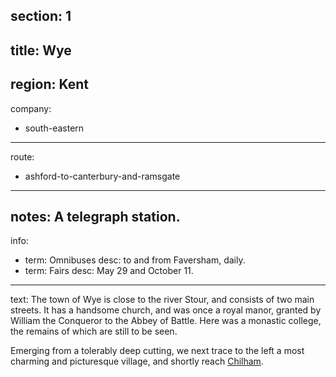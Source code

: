 section: 1
----
title: Wye
----
region: Kent
----
company:
- south-eastern
----
route:
- ashford-to-canterbury-and-ramsgate
----
notes: A telegraph station.
----
info:
- term: Omnibuses
  desc: to and from Faversham, daily.
- term: Fairs
  desc: May 29 and October 11.
----
text: The town of Wye is close to the river Stour, and consists of two main streets. It has a handsome church, and was once a royal manor, granted by William the Conqueror to the Abbey of Battle. Here was a monastic college, the remains of which are still to be seen.

Emerging from a tolerably deep cutting, we next trace to the left a most charming and picturesque village, and shortly reach [Chilham](/stations/chilham).

